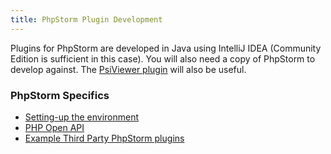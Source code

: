 ```yaml
---
title: PhpStorm Plugin Development
---
```


Plugins for PhpStorm are developed in Java using IntelliJ IDEA (Community Edition is sufficient in this case). You will also need a copy of PhpStorm to develop against. The [PsiViewer plugin](https://plugins.jetbrains.com/plugin/227-psiviewer) will also be useful.

### PhpStorm Specifics

* [Setting-up the environment](setting_up_environment.md)
* [PHP Open API](php_open_api.md)
* [Example Third Party PhpStorm plugins](existing_plugins.md)

